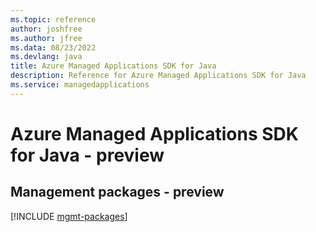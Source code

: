 ```yaml
---
ms.topic: reference
author: joshfree
ms.author: jfree
ms.data: 08/23/2022
ms.devlang: java
title: Azure Managed Applications SDK for Java
description: Reference for Azure Managed Applications SDK for Java
ms.service: managedapplications
---
```

# Azure Managed Applications SDK for Java - preview

## Management packages - preview
[!INCLUDE [mgmt-packages](managed-applications-mgmt-index.md)]